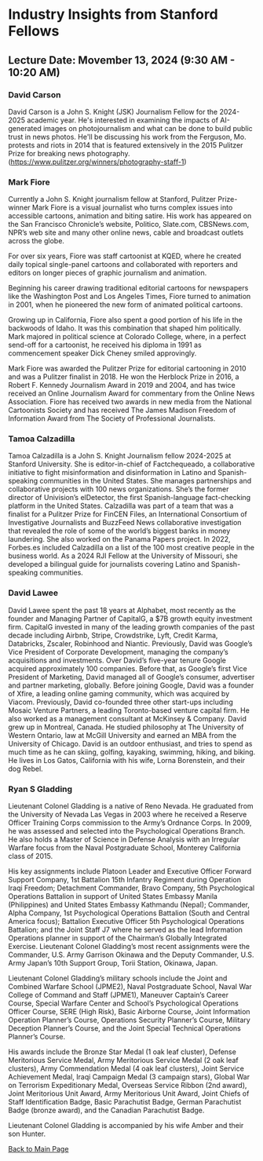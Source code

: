
# Industry Insights from  Stanford Fellows

## Lecture Date: Movember 13, 2024 (9:30 AM - 10:20 AM)







### David Carson

David Carson is a John S. Knight (JSK) Journalism Fellow for the 2024-2025 academic year. He's interested in examining the impacts of AI-generated images on photojournalism and what can be done to build public trust in news photos.
He'll be discussing his work from the Ferguson, Mo. protests and riots in 2014 that is featured extensively in the 2015 Pulitzer Prize for breaking news photography. (https://www.pulitzer.org/winners/photography-staff-1)




### Mark Fiore

Currently a John S. Knight journalism fellow at Stanford, Pulitzer Prize-winner Mark Fiore is a visual journalist who turns complex issues into accessible cartoons, animation and biting satire. His work has appeared on the San Francisco Chronicle’s website, Politico, Slate.com, CBSNews.com, NPR’s web site and many other online news, cable and broadcast outlets across the globe.

For over six years, Fiore was staff cartoonist at KQED, where he created daily topical single-panel cartoons and collaborated with reporters and editors on longer pieces of graphic journalism and animation.

Beginning his career drawing traditional editorial cartoons for newspapers like the Washington Post and Los Angeles Times, Fiore turned to animation in 2001, when he pioneered the new form of animated political cartoons.

Growing up in California, Fiore also spent a good portion of his life in the backwoods of Idaho. It was this combination that shaped him politically. Mark majored in political science at Colorado College, where, in a perfect send-off for a cartoonist, he received his diploma in 1991 as commencement speaker Dick Cheney smiled approvingly.

Mark Fiore was awarded the Pulitzer Prize for editorial cartooning in 2010 and was a Pulitzer finalist in 2018. He won the Herblock Prize in 2016, a Robert F. Kennedy Journalism Award in 2019 and 2004, and has twice received an Online Journalism Award for commentary from the Online News Association. Fiore has received two awards in new media from the National Cartoonists Society and has received The James Madison Freedom of Information Award from The Society of Professional Journalists.


### Tamoa Calzadilla

Tamoa Calzadilla is a John S. Knight Journalism fellow 2024-2025 at Stanford University. She is editor-in-chief of Factchequeado, a collaborative initiative to fight misinformation and disinformation in Latino and Spanish-speaking communities in the United States. She manages partnerships and collaborative projects with 100 news organizations. She’s the former director of Univision’s elDetector, the first Spanish-language fact-checking platform in the United States. Calzadilla was part of a team that was a finalist for a Pulitzer Prize for FinCEN Files, an International Consortium of Investigative Journalists and BuzzFeed News collaborative investigation that revealed the role of some of the world’s biggest banks in money laundering. She also worked on the Panama Papers project. In 2022, Forbes.es included Calzadilla on a list of the 100 most creative people in the business world. As a 2024 RJI Fellow at the University of Missouri, she developed a bilingual guide for journalists covering Latino and Spanish-speaking communities.



### David Lawee

David Lawee spent the past 18 years at Alphabet, most recently as the founder and Managing Partner of CapitalG, a $7B growth equity investment firm. CapitalG invested in many of the leading growth companies of the past decade including Airbnb, Stripe, Crowdstrike, Lyft, Credit Karma, Databricks, Zscaler, Robinhood and Niantic.
Previously, David was Google’s Vice President of Corporate Development, managing the company’s acquisitions and investments. Over David’s five-year tenure Google acquired approximately 100 companies. Before that, as Google’s first Vice President of Marketing, David managed all of Google’s consumer, advertiser and partner marketing, globally.
Before joining Google, David was a founder of Xfire, a leading online gaming community, which was acquired by Viacom. Previously, David co-founded three other start-ups including Mosaic Venture Partners, a leading Toronto-based venture capital firm. He also worked as a management consultant at McKinsey & Company.
David grew up in Montreal, Canada. He studied philosophy at The University of Western Ontario, law at McGill University and earned an MBA from the University of Chicago.
David is an outdoor enthusiast, and tries to spend as much time as he can skiing, golfing, kayaking, swimming, hiking, and biking. He lives in Los Gatos, California with his wife, Lorna Borenstein, and their dog Rebel.



### Ryan S Gladding

Lieutenant Colonel Gladding is a native of Reno Nevada. He graduated from the
University of Nevada Las Vegas in 2003 where he received a Reserve Officer Training
Corps commission to the Army’s Ordnance Corps. In 2009, he was assessed and
selected into the Psychological Operations Branch. He also holds a Master of Science
in Defense Analysis with an Irregular Warfare focus from the Naval Postgraduate
School, Monterey California class of 2015.


His key assignments include Platoon Leader and Executive Officer Forward Support
Company, 1st Battalion 15th Infantry Regiment during Operation Iraqi Freedom;
Detachment Commander, Bravo Company, 5th Psychological Operations Battalion in
support of United States Embassy Manila (Philippines) and United States Embassy
Kathmandu (Nepal); Commander, Alpha Company, 1st Psychological Operations
Battalion (South and Central America focus); Battalion Executive Officer 5th
Psychological Operations Battalion; and the Joint Staff J7 where he served as the lead
Information Operations planner in support of the Chairman’s Globally Integrated
Exercise. Lieutenant Colonel Gladding’s most recent assignments were the
Commander, U.S. Army Garrison Okinawa and the Deputy Commander, U.S. Army
Japan’s 10th Support Group, Torii Station, Okinawa, Japan.


Lieutenant Colonel Gladding’s military schools include the Joint and Combined Warfare
School (JPME2), Naval Postgraduate School, Naval War College of Command and
Staff (JPME1), Maneuver Captain’s Career Course, Special Warfare Center and
School’s Psychological Operations Officer Course, SERE (High Risk), Basic Airborne
Course, Joint Information Operation Planner’s Course, Operations Security Planner’s
Course, Military Deception Planner’s Course, and the Joint Special Technical
Operations Planner’s Course.


His awards include the Bronze Star Medal (1 oak leaf cluster), Defense Meritorious
Service Medal, Army Meritorious Service Medal (2 oak leaf clusters), Army
Commendation Medal (4 oak leaf clusters), Joint Service Achievement Medal, Iraqi
Campaign Medal (3 campaign stars), Global War on Terrorism Expeditionary Medal,
Overseas Service Ribbon (2nd award), Joint Meritorious Unit Award, Army Meritorious
Unit Award, Joint Chiefs of Staff Identification Badge, Basic Parachutist Badge, German
Parachutist Badge (bronze award), and the Canadian Parachutist Badge.


Lieutenant Colonel Gladding is accompanied by his wife Amber and their son Hunter. 
 

[Back to Main Page](README.md)
